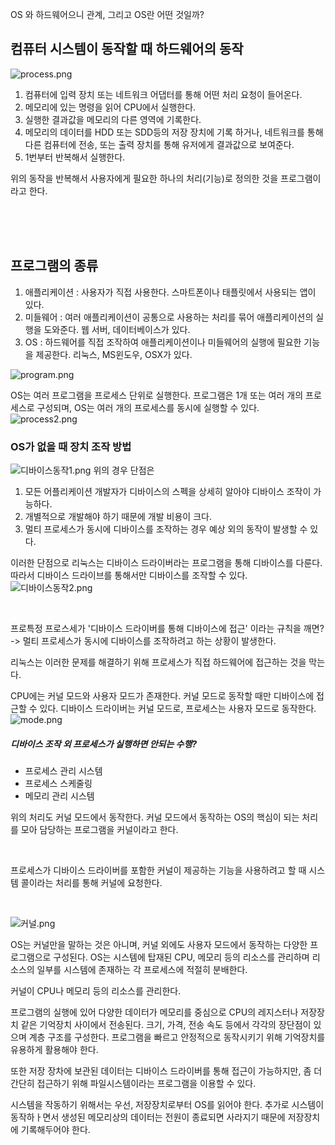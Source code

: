 OS 와 하드웨어으니 관계, 그리고 OS란 어떤 것일까?

## 컴퓨터 시스템이 동작할 때 하드웨어의 동작
![process.png](https://github.com/user-attachments/assets/1e428457-6c49-4bad-9cf9-fbc8b787efed)
1. 컴퓨터에 입력 장치 또는 네트워크 어댑터를 통해 어떤 처리 요청이 들어온다.
2. 메모리에 있는 명령을 읽어 CPU에서 실행한다.
3. 실행한 결과값을 메모리의 다른 영역에 기록한다.
4. 메모리의 데이터를 HDD 또는 SDD등의 저장 장치에 기록 하거나, 네트워크를 통해 다른 컴퓨터에 전송, 또는 출력 장치를 통해 유저에게
  결과값으로 보여준다.
5. 1번부터 반복해서 실행한다.

위의 동작을 반복해서 사용자에게 필요한 하나의 처리(기능)로 정의한 것을 프로그램이라고 한다.

<br><br><br>

## 프로그램의 종류
1. 애플리케이션 : 사용자가 직접 사용한다. 스마트폰이나 태플릿에서 사용되는 앱이 있다.
2. 미들웨어 : 여러 애플리케이션이 공통으로 사용하는 처리를 묶어 애플리케이션의 실행을 도와준다. 웹 서버, 데이터베이스가 있다.
3. OS : 하드웨어를 직접 조작하여 애플리케이션이나 미들웨어의 실행에 필요한 기능을 제공한다. 리눅스, MS윈도우, OSX가 있다.

![program.png](https://github.com/user-attachments/assets/9e9e81c0-2025-4245-a24d-f8f5de182ca3)


OS는 여러 프로그램을 프로세스 단위로 실행한다.
프로그램은 1개 또는 여러 개의 프로세스로 구성되며,  OS는 여러 개의 프로세스를 동시에 실행할 수 있다.
![process2.png](https://github.com/user-attachments/assets/49f4a514-a806-4aab-afe6-18a23209ea60)

### OS가 없을 때 장치 조작 방법
![디바이스동작1.png](https://github.com/user-attachments/assets/8bde6e8a-c107-4188-a627-fa4d41330040)
위의 경우 단점은
1. 모든 어플리케이션 개발자가 디바이스의 스펙을 상세히 알아야 디바이스 조작이 가능하다.
2. 개별적으로 개발해야 하기 때문에 개발 비용이 크다.
3. 멀티 프로세스가 동시에 디바이스를 조작하는 경우 예상 외의 동작이 발생할 수 있다.


이러한 단점으로 리눅스는 디바이스 드라이버라는 프로그램을 통해 디바이스를 다룬다.
따라서 디바이스 드라이브를 통해서만 디바이스를 조작할 수 있다.
![디바이스동작2.png](https://github.com/user-attachments/assets/210e06ea-93a5-43eb-ad07-3355b5a4ca80)



<br>


프로특정 프로스세가 '디바이스 드라이버를 통해 디바이스에 접근' 이라는 규칙을 깨면?
-> 멀티 프로세스가 동시에 디바이스를 조작하려고 하는 상황이 발생한다.  

리눅스는 이러한 문제를 해결하기 위해 프로세스가 직접 하드웨어에 접근하는 것을 막는다.

CPU에는 커널 모드와 사용자 모드가 존재한다. 커널 모드로 동작할 때만 디바이스에 접근할 수 있다.
디바이스 드라이버는 커널 모드로, 프로세스는 사용자 모드로 동작한다.  
![mode.png](https://github.com/user-attachments/assets/9e367bab-ee25-426b-8e21-da7e3c22f2f1)


##### 디바이스 조작 외 프로세스가 실행하면 안되는 수행?
- 프로세스 관리 시스템
- 프로세스 스케줄링
- 메모리 관리 시스템

위의 처리도 커널 모드에서 동작한다.
커널 모드에서 동작하는 OS의 핵심이 되는 처리를 모아 담당하는 프로그램을 커널이라고 한다.

  <br>
  
프로세스가 디바이스 드라이버를 포함한 커널이 제공하는 기능을 사용하려고 할 때 시스템 콜이라는 처리를 통해 커널에 요청한다.

  <br>

![커널.png](https://github.com/user-attachments/assets/9624f0bd-935c-403d-aab8-c8c7ad8e83de)

OS는 커널만을 말하는 것은 아니며, 커널 외에도 사용자 모드에서 동작하는 다양한 프로그램으로 구성된다.
OS는 시스템에 탑재된 CPU, 메모리 등의 리소스를 관리하며 리소스의 일부를 시스템에 존재하는 각 프로세스에 적절히 분배한다.


커널이 CPU나 메모리 등의 리소스를 관리한다.


프로그램의 실행에 있어 다양한 데이터가 메모리를 중심으로 CPU의 레지스터나 저장장치 같은 기억장치 사이에서 전송된다.
크기, 가격, 전송 속도 등에서 각각의 장단점이 있으며 계층 구조를 구성한다. 프로그램을 빠르고 안정적으로 동작시키기 위해
기억장치를 유용하게 활용해야 한다.

또한 저장 장차에 보관된 데이터는 디바이스 드라이버를 통해 접근이 가능하지만, 좀 더 간단히 접근하기 위해 파일시스템이라는 프로그램을 이용할 수 있다.

시스템을 작동하기 위해서는 우선, 저장장치로부터 OS를 읽어야 한다. 추가로 시스템이 동작하ㅏ면서 생성된 메모리상의 데이터는 전원이 종료되면 사라지기 때문에 
저장장치에 기록해두어야 한다.



